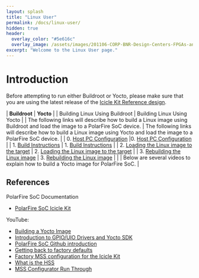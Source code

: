 ```yaml
---
layout: splash
title: "Linux User"
permalink: /docs/linux-user/
hidden: true
header:
  overlay_color: "#5e616c"
  overlay_image: /assets/images/201106-CORP-BNR-Design-Centers-FPGAs-and-plds-Banner-2880x280.jpg
excerpt: "Welcome to the Linux User page."
---
```


# Introduction 
Before attempting to run either Buildroot or Yocto, please make sure that you are using the latest release of the [Icicle Kit Reference design](https://github.com/polarfire-soc/icicle-kit-reference-design/releases).

| **Buildroot**  | **Yocto** |
| Building Linux Using Buildroot | Building Linux Using Yocto |
| The following links will describe how to build a Linux image using Buildroot and load the image to a PolarFire SoC device. | The following links will describe how to build a Linux image using Yocto and load the image to a PolarFire SoC device. |
| 0. [Host PC Configuration](https://github.com/polarfire-soc/polarfire-soc-buildroot-sdk#supported-build-hosts)  |0. [Host PC Configuration](https://github.com/polarfire-soc/meta-polarfire-soc-yocto-bsp#host-pc-setup-for-yocto) |
| 1. [Build Instructions](https://github.com/polarfire-soc/polarfire-soc-buildroot-sdk#build-instructions) | 1. [Build Instructions](https://github.com/polarfire-soc/meta-polarfire-soc-yocto-bsp#build-instructions) |
| 2. [Loading the Linux image to the target](https://github.com/polarfire-soc/polarfire-soc-buildroot-sdk#loading-the-image-onto-the-target) | 2. [Loading the Linux image to the target](https://github.com/polarfire-soc/meta-polarfire-soc-yocto-bsp#copy-the-created-disk-image-to-flash-device-usb-mmc-flashsdusd) | 
| 3. [Rebuilding the Linux image](https://github.com/polarfire-soc/polarfire-soc-buildroot-sdk#rebuilding-the-linux-image) | 3. [Rebuilding the Linux image]() |
| | Below are several videos to explain how to build a Yocto image for PolarFire SoC.  |

## References
PolarFire SoC Documentation 
* [PolarFire SoC Icicle Kit](https://github.com/polarfire-soc/polarfire-soc-documentation/tree/master/boards/mpfs-icicle-kit-es)

YouTube:
* [Building a Yocto Image](https://www.youtube.com/watch?v=CweRIou2yxk&list=PL9B4edd-p2agS6QkXUZjAvjlPiyAO5RP0)
* [Introduction to GPIO/UIO Drivers and Yocto SDK](https://www.youtube.com/watch?v=VT5oON9JLSI&list=PL9B4edd-p2aiesb5K9TKQpoyGJlPAmq8x)
* [PolarFire SoC Github introduction](https://www.youtube.com/watch?v=-e_OniBC5nU&list=PL9B4edd-p2ajvXj0ZflizZI4zgm3Jev_O&index=4)
* [Getting back to factory defaults](https://www.youtube.com/watch?v=dL3u6pYWFvQ&list=PL9B4edd-p2ajvXj0ZflizZI4zgm3Jev_O&index=5)
* [Factory MSS configuration for the Icicle Kit]( https://www.youtube.com/watch?v=mXp5cNg4qbY&list=PL9B4edd-p2ajvXj0ZflizZI4zgm3Jev_O&index=6)
* [What is the HSS](https://www.youtube.com/watch?v=UKGVAl3BOog&list=PL9B4edd-p2ajvXj0ZflizZI4zgm3Jev_O&index=8)
* [MSS Configurator Run Through](https://www.youtube.com/watch?v=WrkmaJingRg&list=PL9B4edd-p2ajvXj0ZflizZI4zgm3Jev_O&index=7)





 
